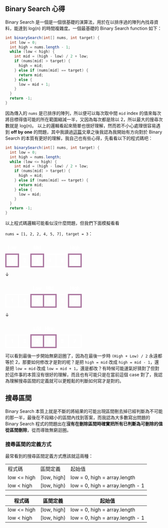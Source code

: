 ## Binary Search 心得
Binary Search 是一個是一個很基礎的演算法，用於在以排序過的陣列內找尋資料，能達到 log(n) 的時間複雜度。一個最基礎的 Binary Search function 如下：
```java
int binarySearch(int[] nums, int target) {
  int low = 0;
  int high = nums.length - 1;
  while (low < high) {
    int mid = (high - low) / 2 + low;
    if (nums[mid] > target) {
      high = mid;
    } else if (nums[mid] == target) {
      return mid;
    } else {
      low = mid + 1;
    }
  }
  return -1;
}
```
因為傳入的 `nums` 是已排序的陣列，所以便可以每次取中間 `mid` index 的值來每次將目標得值可能的所在範圍縮減一半，又因為每次都是除以 2，所以最大的搜尋次數就是 log(n)。
以上的邏輯看起來簡單也很好理解，然而若不小心處理很容易遇到 **off by one** 的問題，其中我讀過[這篇](https://kkc.github.io/2019/03/28/learn-loop-invariant-from-binary-search/)文章之後我認為我開始有方向對於 Binary Search 的本質有更好的理解，我自己也有些心得，先看看以下的程式碼吧：
```java
int binarySearch(int[] nums, int target) {
  int low = 0;
  int high = nums.length;
  while (low <= high) {
    int mid = (high - low) / 2 + low;
    if (nums[mid] > target) {
      high = mid;
    } else if (nums[mid] == target) {
      return mid;
    } else {
      low = mid;
    }
  }
  return -1;
}
```
以上程式碼邏輯可能看似沒什麼問題，但我們下面模擬看看

`nums = [1, 2, 2, 4, 5, 7], target = 3`：

<svg xmlns="http://www.w3.org/2000/svg" width="244" height="84">

 <g stroke-width="2" stroke="#fff" fill="none">
  <text y="25%" alignment-baseline="central" text-anchor="middle"  x="22">Low</text>
  <text y="25%" alignment-baseline="central" text-anchor="middle" x="102">Mid</text>
  <text y="25%" alignment-baseline="central" text-anchor="middle" x="222">High</text>
 </g>
 <g transform="translate(0,40)" stroke="#fff" stroke-width="4" fill="none">
  <rect height="40" width="40" y="2" x="2"/>
  <rect height="40" width="40" y="2" x="42"/>
  <rect height="40" width="40" y="2" x="82"/>
  <rect height="40" width="40" y="2" x="122"/>
  <rect height="40" width="40" y="2" x="162"/>
  <rect height="40" width="40" y="2" x="202"/>
  <rect height="40" width="40" y="2" x="2" stroke="#aa759f"/>
  <rect height="40" width="40" y="2" x="202" stroke="#aa759f"/>
  <rect height="40" width="40" y="2" x="82" stroke="#aa759f"/>
 </g>
 <g  transform="translate(0,40)" stroke-width="2" stroke="#fff" fill="none">
    <text y="25%" alignment-baseline="central" text-anchor="middle"  x="22">1</text>
    <text y="25%" alignment-baseline="central" text-anchor="middle" x="62">2</text>
    <text y="25%" alignment-baseline="central" text-anchor="middle" x="102">2</text>
    <text y="25%" alignment-baseline="central" text-anchor="middle" x="142">4</text>
    <text y="25%" alignment-baseline="central" text-anchor="middle" x="182">5</text>
    <text y="25%" alignment-baseline="central" text-anchor="middle" x="222">7</text>
  </g>
</svg>

↓

<svg xmlns="http://www.w3.org/2000/svg" width="244" height="84">

 <g stroke-width="2" stroke="#fff" fill="none">
  <text y="25%" alignment-baseline="central" text-anchor="middle" x="102">Low</text>
  <text y="25%" alignment-baseline="central" text-anchor="middle"  x="142">Mid</text>
  <text y="25%" alignment-baseline="central" text-anchor="middle" x="222">High</text>
 </g>
 <g transform="translate(0,40)" stroke="#fff" stroke-width="4" fill="none">
  <rect height="40" width="40" y="2" x="2"/>
  <rect height="40" width="40" y="2" x="42"/>
  <rect height="40" width="40" y="2" x="82"/>
  <rect height="40" width="40" y="2" x="122"/>
  <rect height="40" width="40" y="2" x="162"/>
  <rect height="40" width="40" y="2" x="202"/>
  <rect height="40" width="40" y="2" x="122" stroke="#aa759f"/>
  <rect height="40" width="40" y="2" x="202" stroke="#aa759f"/>
  <rect height="40" width="40" y="2" x="82" stroke="#aa759f"/>
 </g>
 <g  transform="translate(0,40)" stroke-width="2" stroke="#fff" fill="none">
    <text y="25%" alignment-baseline="central" text-anchor="middle"  x="22">1</text>
    <text y="25%" alignment-baseline="central" text-anchor="middle" x="62">2</text>
    <text y="25%" alignment-baseline="central" text-anchor="middle" x="102">2</text>
    <text y="25%" alignment-baseline="central" text-anchor="middle" x="142">4</text>
    <text y="25%" alignment-baseline="central" text-anchor="middle" x="182">5</text>
    <text y="25%" alignment-baseline="central" text-anchor="middle" x="222">7</text>
  </g>
</svg>

↓

<svg xmlns="http://www.w3.org/2000/svg" width="244" height="84">

 <g stroke-width="2" stroke="#fff" fill="none">
  <text y="25%" alignment-baseline="central" text-anchor="middle" x="102">L/M</text>
  <text y="25%" alignment-baseline="central" text-anchor="middle"  x="142">High</text>
 </g>
 <g transform="translate(0,40)" stroke="#fff" stroke-width="4" fill="none">
  <rect height="40" width="40" y="2" x="2"/>
  <rect height="40" width="40" y="2" x="42"/>
  <rect height="40" width="40" y="2" x="82"/>
  <rect height="40" width="40" y="2" x="122"/>
  <rect height="40" width="40" y="2" x="162"/>
  <rect height="40" width="40" y="2" x="202"/>
  <rect height="40" width="40" y="2" x="122" stroke="#aa759f"/>

  <rect height="40" width="40" y="2" x="82" stroke="#aa759f"/>
 </g>
 <g  transform="translate(0,40)" stroke-width="2" stroke="#fff" fill="none">
    <text y="25%" alignment-baseline="central" text-anchor="middle"  x="22">1</text>
    <text y="25%" alignment-baseline="central" text-anchor="middle" x="62">2</text>
    <text y="25%" alignment-baseline="central" text-anchor="middle" x="102">2</text>
    <text y="25%" alignment-baseline="central" text-anchor="middle" x="142">4</text>
    <text y="25%" alignment-baseline="central" text-anchor="middle" x="182">5</text>
    <text y="25%" alignment-baseline="central" text-anchor="middle" x="222">7</text>
  </g>
</svg>

可以看到最後一步開始無窮迴圈了，因為在最後一步時 `(High + Low) / 2` 永遠都等於 2，那要如何修改才是對的呢？是把 `high = mid` 改成 `high = mid - 1`，還是把 `low = mid` 改成 `low = mid + 1`，還是都改？有時候可能運氣好猜對了但對於這件事的本質沒有很好的理解，而且也有可能只是在當前這個 case 對了，我認為理解搜尋區間的定義就可以更輕鬆的判斷如何寫才是對的。
## 搜尋區間
Binary Search 本質上就是不斷的將結果的可能出現區間刪去掉已經判斷為不可能的那一半，最後在不段縮小的區間內找到答案，而我認為大多數寫出問題的 Binary Search 程式的問題出在**沒有在刪除區間時確實把所有已判斷為可刪除的值從區間刪除**，從而導致無窮迴圈。
### 搜尋區間的定義方式
最常看到的搜尋區間定義方式應該就這兩種：
<table>
  <tr>
    <td>程式碼</td>
    <td>區間定義</td>
    <td>起始值 </td>
  </tr>
  <tr>
    <td>low <= high</td>
    <td>[low, high]</td>
    <td>low = 0, high = array.length</td>
  </tr>
  <tr>
    <td>low < high</td>
    <td>[low, high)</td>
    <td>low = 0, high = array.length - 1</td>
  </tr>
</table>

|程式碼|區間定義|起始值|
|---|---|---|
|low <= high|[low, high]|low = 0, high = array.length|
|low < high|[low, high)|low = 0, high = array.length - 1|
